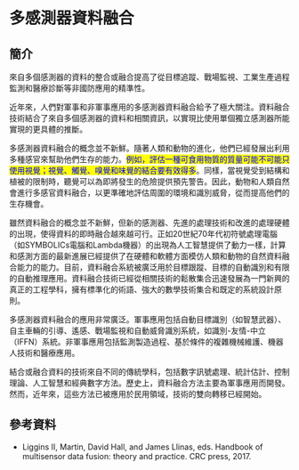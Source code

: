 # 多感測器資料融合

## 簡介

來自多個感測器的資料的整合或融合提高了從目標追蹤、戰場監視、工業生產過程監測和醫療診斷等非國防應用的精準性。

近年來，人們對軍事和非軍事應用的多感測器資料融合給予了極大關注。資料融合技術結合了來自多個感測器的資料和相關資訊，以實現比使用單個獨立感測器所能實現的更具體的推斷。

多感測器資料融合的概念並不新鮮。隨著人類和動物的進化，他們已經發展出利用多種感官來幫助他們生存的能力。<mark style="color:blue;">例如，評估一種可食用物質的質量可能不可能只使用視覺；視覺、觸覺、嗅覺和味覺的結合要有效得多</mark>。同樣，當視覺受到結構和植被的限制時，聽覺可以為即將發生的危險提供預先警告。因此，動物和人類自然會進行多感官資料融合，以更準確地評估周圍的環境和識別威脅，從而提高他們的生存機會。

雖然資料融合的概念並不新鮮，但新的感測器、先進的處理技術和改進的處理硬體的出現，使得資料的即時融合越來越可行。正如20世紀70年代初符號處理電腦（如SYMBOLICs電腦和Lambda機器）的出現為人工智慧提供了動力一樣，計算和感測方面的最新進展已經提供了在硬體和軟體方面模仿人類和動物的自然資料融合能力的能力。目前，資料融合系統被廣泛用於目標跟蹤、目標的自動識別和有限的自動推理應用。資料融合技術已經從相關技術的鬆散集合迅速發展為一門新興的真正的工程學科，擁有標準化的術語、強大的數學技術集合和既定的系統設計原則。

多感測器資料融合的應用非常廣泛。軍事應用包括自動目標識別（如智慧武器）、自主車輛的引導、遙感、戰場監視和自動威脅識別系統，如識別-友情-中立（IFFN）系統。非軍事應用包括監測製造過程、基於條件的複雜機械維護、機器人技術和醫療應用。

結合或融合資料的技術來自不同的傳統學科，包括數字訊號處理、統計估計、控制理論、人工智慧和經典數字方法。歷史上，資料融合方法主要為軍事應用而開發。然而，近年來，這些方法已被應用於民用領域，技術的雙向轉移已經開始。



## 參考資料

* Liggins II, Martin, David Hall, and James Llinas, eds. Handbook of multisensor data fusion: theory and practice. CRC press, 2017.
